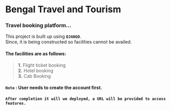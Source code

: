 # Bengal Travel and Tourism
### Travel booking platform...

This project is built up using **`DJANGO`**.<br>
Since, it is being constructed so facilities cannot be availed.<br>

#### The facilities are as follows:<br>
> **1.** Flight ticket booking<br>
> **2.** Hotel booking<br>
> **3.** Cab Booking<br>

#### `Note` : User needs to create the account first.

#### `After completion it will we deployed, a URL will be provided to access features.`
